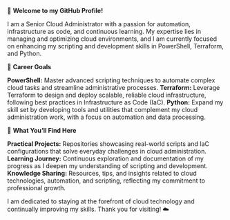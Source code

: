 👋 **Welcome to my GitHub Profile!**

I am a Senior Cloud Administrator with a passion for automation, infrastructure as code, and continuous learning. My expertise lies in managing and optimizing cloud environments, and I am currently focused on enhancing my scripting and development skills in PowerShell, Terraform, and Python.

💼 **Career Goals**

**PowerShell:** Master advanced scripting techniques to automate complex cloud tasks and streamline administrative processes.
**Terraform:** Leverage Terraform to design and deploy scalable, reliable cloud infrastructure, following best practices in Infrastructure as Code (IaC).
**Python:** Expand my skill set by developing tools and utilities that complement my cloud administration work, with a focus on automation and data processing.

🚀 **What You’ll Find Here**

**Practical Projects:** Repositories showcasing real-world scripts and IaC configurations that solve everyday challenges in cloud administration.
**Learning Journey:** Continuous exploration and documentation of my progress as I deepen my understanding of scripting and development.
**Knowledge Sharing:** Resources, tips, and insights related to cloud technologies, automation, and scripting, reflecting my commitment to professional growth.

I am dedicated to staying at the forefront of cloud technology and continually improving my skills. Thank you for visiting! ☁️
